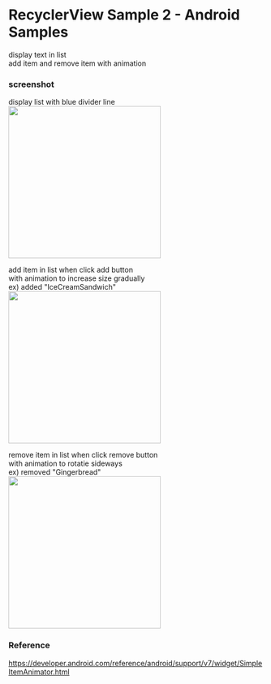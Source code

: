 RecyclerView Sample 2 - Android Samples
===============

display text in list <br/>
add item and remove item with animation <br/>

### screenshot <br/>
display list with blue divider line <br/>
<image src="https://raw.githubusercontent.com/ohwada/Android_Samples/master/RecyclerViewSample2/screenshot/screenshot_recycler_view_main.png" width="300" /><br/>

add item in list when click add button<br/>
with animation to increase size gradually<br/>
ex) added "IceCreamSandwich"<br/>
<image src="https://raw.githubusercontent.com/ohwada/Android_Samples/master/RecyclerViewSample2/screenshot/screenshot_recycler_view_added.png" width="300" /><br/>

remove item in list when click remove button<br/>
with animation to rotatie sideways<br/>
ex) removed "Gingerbread"<br/>
<image src="https://raw.githubusercontent.com/ohwada/Android_Samples/master/RecyclerViewSample2/screenshot/screenshot_recycler_view_added.png" width="300" /><br/>

### Reference <br/>
https://developer.android.com/reference/android/support/v7/widget/SimpleItemAnimator.html
